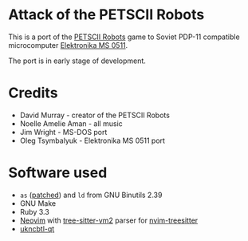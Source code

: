 # Attack of the PETSCII Robots

This is a port of the [PETSCII Robots](https://www.the8bitguy.com/category/the-8-bit-guy/petscii-robots/) game to Soviet PDP-11
compatible microcomputer [Elektronika MS 0511](https://en.wikipedia.org/wiki/UKNC).

The port is in early stage of development.

# Credits
- David Murray - creator of the PETSCII Robots
- Noelle Amelie Aman - all music
- Jim Wright - MS-DOS port
- Oleg Tsymbalyuk - Elektronika MS 0511 port

# Software used
- `as` ([patched](https://gist.github.com/aberranthacker/f0d26b92fbf07617d4bd2764abd66c23)) and `ld` from GNU Binutils 2.39 
- GNU Make
- Ruby 3.3
- [Neovim](https://neovim.io/) with [tree-sitter-vm2](https://github.com/aberranthacker/tree-sitter-vm2)
parser for [nvim-treesitter](https://github.com/nvim-treesitter/nvim-treesitter)
- [ukncbtl-qt](https://github.com/nzeemin/ukncbtl-qt)
